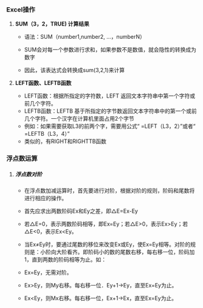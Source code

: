 ### Excel操作

1. **SUM（3，2，TRUE) 计算结果**

   * 语法：SUM（number1,number2, ...，numberN）

   * SUM会对每一个参数进行求和，如果参数不是数值，就会隐性的转换成为数字

   * 因此，该表达式会转换成sum(3,2,1)来计算

2. **LEFT函数、LEFTB函数**

   - LEFT函数：根据所指定的字符数，LEFT 返回文本字符串中第一个字符或前几个字符。
   - LEFTB函数：LEFTB 基于所指定的字节数返回文本字符串中的第一个或前几个字符。一个汉字在计算机里面占用2个字节
   - 例如：如果需要获取L3的前两个字，需要用公式“ =LEFT（L3，2）”或者“ =LEFTB（L3，4）”
   - 类似的，有RIGHT和RIGHTTB函数

### 浮点数运算

1. ##### 浮点数对阶

   - 在浮点数加减运算时，首先要进行对阶，根据对阶的规则，阶码和尾数将进行相应的操作。

   - 首先应求出两数阶码Ex和Ey之差，即△E=Ex-Ey

   - 若△E=0，表示两数阶码相等，即Ex=Ey；若△E>0，表示Ex>Ey；若△E<0，表示Ex<Ey。

   - 当Ex≠Ey时，要通过尾数的移位来改变Ex或Ey，使Ex=Ey相等。对阶的规则是：小阶向大阶看齐。即阶码小的数的尾数右移，每右移一位，阶码加1，直到两数的阶码相等为止。如：

   - Ex=Ey，无需对阶。

   - Ex>Ey，则My右移。每右移一位．Ey+1→Ey，直至Ex=Ey为止。

   - Ex<Ey，则Mx右移。每右移一位，Ex+1→Ex，直至Ex=Ey为止。